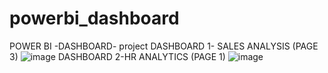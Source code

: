 # powerbi_dashboard
POWER BI -DASHBOARD- project
DASHBOARD 1- SALES ANALYSIS (PAGE 3)
![image](https://github.com/ksj047/powerbi_dashboard/assets/153777108/6bb2112d-4b99-4ca2-98f3-b4413088733a)
DASHBOARD 2-HR ANALYTICS (PAGE 1)
![image](https://github.com/ksj047/powerbi_dashboard/assets/153777108/9aba64b7-b946-49f4-b0d7-4a7434c2f503)


